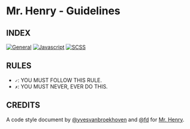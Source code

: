 # Mr. Henry - Guidelines



## INDEX

[![General](http://cambelt.co/150x150/General?font=Questrial&font_size=20)](GENERAL.md)
[![Javascript](http://cambelt.co/150x150/Javascript?font=Questrial&font_size=20)](JAVASCRIPT.md)
[![SCSS](http://cambelt.co/150x150/SCSS?font=Questrial&font_size=20)](SCSS.md)


## RULES

- `✓`: YOU MUST FOLLOW THIS RULE.  
- `✗`: YOU MUST NEVER, EVER DO THIS.

## CREDITS

A code style document by [@yvesvanbroekhoven](https://github.com/yvesvanbroekhoven) and [@fd](https://github.com/fd) for [Mr. Henry](https://github.com/mrhenry).
